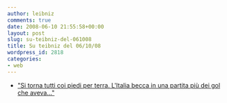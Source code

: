 ```yaml
---
author: leibniz
comments: true
date: 2008-06-10 21:55:58+00:00
layout: post
slug: su-teibniz-del-061008
title: Su teibniz del 06/10/08
wordpress_id: 2818
categories:
- web
---
```






	
  * ["Si torna tutti coi piedi per terra. L'Italia becca in una partita più dei gol che aveva..."](http://feeds.feedburner.com/~r/teibniz/~3/308616981/37828010)



